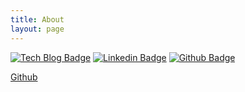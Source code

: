 ```yaml
---
title: About
layout: page
---
```


[![Tech Blog Badge](http://img.shields.io/badge/blog-국문과%20공대생-51a9fe?style=flat&link=https://philgineer.com/)](https://philgineer.com/)
[![Linkedin Badge](https://img.shields.io/badge/-LinkedIn-blue?style=flat&logo=Linkedin&logoColor=white&link=https://www.linkedin.com/in/philgineer/)](https://www.linkedin.com/in/philgineer/)
[![Github Badge](https://img.shields.io/badge/-Github-black?style=flat&logo=github&link=https://github.com/philgineer/)](https://github.com/philgineer/)

<a href="https://github.com/philgineer">Github</a>

